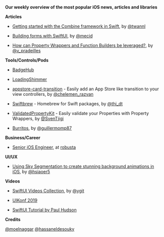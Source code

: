 **Our weekly overview of the most popular iOS news, articles and libraries**


**Articles**

* [Getting started with the Combine framework in Swift](https://www.avanderlee.com/swift/combine/), by [@twannl](https://twitter.com/twannl)

* [Building forms with SwiftUI](https://medium.com/snowdog-labs/combine-framework-in-action-fb91fd101602), by [@mecid](https://twitter.com/mecid)

* [How can Property Wrappers and Function Builders be leveraged?](https://medium.com/flawless-app-stories/how-can-property-wrappers-and-function-builders-be-leveraged-d43160de338f), by [@v_pradeilles](https://twitter.com/v_pradeilles)

**Tools/Controls/Pods**

* [BadgeHub](https://github.com/jogendra/BadgeHub)

* [LoadingShimmer](https://github.com/jogendra/LoadingShimmer)

* [appstore-card-transition](https://github.com/appssemble/appstore-card-transition) - Easily add an App Store like transition to your view controllers, by [@chelemen_razvan](https://twitter.com/chelemen_razvan)

* [Swiftbrew](https://github.com/swiftbrew/Swiftbrew) - Homebrew for Swift packages, by [@thi_dt](https://twitter.com/thi_dt)	

* [ValidatedPropertyKit](https://github.com/SvenTiigi/ValidatedPropertyKit) - Easily validate your Properties with Property Wrappers, by [@SvenTiigi](https://twitter.com/SvenTiigi)

* [Burritos](https://github.com/guillermomuntaner/Burritos), by [@guillermomp87](https://twitter.com/guillermomp87)

**Business/Career**

* [Senior iOS Engineer](https://robusta.workable.com/j/42B6AD7364), at [robusta](https://robustastudio.com)

**UI/UX**

* [Using Sky Segmentation to create stunning background animations in iOS](https://medium.com/flawless-app-stories/using-sky-segmentation-to-create-stunning-background-animations-in-ios-4b4b2548061), by [@hsiaoer5](https://twitter.com/hsiaoer5)

**Videos**

* [SwiftUI Videos Collection](https://github.com/ygit/swiftui), by [@ygit](https://github.com/ygit)

* [UIKonf 2019](https://www.youtube.com/playlist?list=PLdr22uU_wISr-FYeKblv3LMe_kHFzRFBw)

* [SwiftUI Tutorial by Paul Hudson](https://www.youtube.com/watch?v=stSB04C4iS4)

**Credits**
 
[@moelnaggar](https://github.com/MoElnaggar14)
[@hassaneldesouky](https://github.com/hassaneldesouky)
